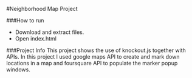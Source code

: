 #Neighborhood Map Project

###How to run
- Download and extract files.
- Open index.html

###Project Info
This project shows the use of knockout.js together with APIs. In this project I used google maps API to create and mark down locations in a map and foursquare API to populate the marker popup windows.
